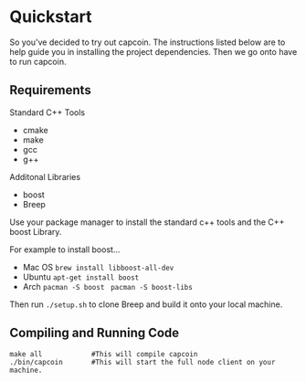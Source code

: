 # Quickstart
So you've decided to try out capcoin. The instructions listed below are to help guide you in installing the project dependencies. Then we go onto have to run capcoin.

## Requirements
Standard C++ Tools
 - cmake
 - make
 - gcc
 - g++
 
 Additonal Libraries
 - boost
 - Breep

Use your package manager to install the standard c++ tools and  the C++ boost Library.

For example to install boost...
 - Mac OS
	```brew install libboost-all-dev ```
- Ubuntu
	```apt-get install boost ```
- Arch
	```pacman -S boost ```
	```pacman -S boost-libs ```

Then run ```./setup.sh``` to clone Breep and build it onto your local machine.

## Compiling and Running Code
```
make all			#This will compile capcoin
./bin/capcoin		#This will start the full node client on your machine.
```

